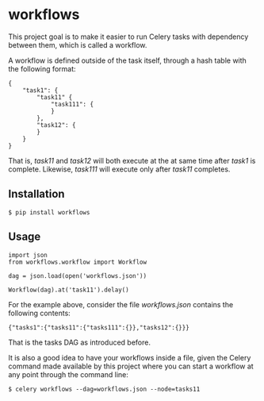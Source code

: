 # workflows

This project goal is to make it easier to run Celery tasks
with dependency between them, which is called a workflow.

A workflow is defined outside of the task itself, through
a hash table with the following format:

    {
        "task1": {
            "task11" {
                "task111": {
                }
            },
            "task12": {
            }
        }
    }

That is, _task11_ and _task12_ will both execute at the
at same time after _task1_ is complete. Likewise, _task111_ 
will execute only after _task11_  completes.

## Installation

    $ pip install workflows

## Usage

    import json
    from workflows.workflow import Workflow

    dag = json.load(open('workflows.json'))

    Workflow(dag).at('task11').delay()

For the example above, consider the file _workflows.json_
contains the following contents:

    {"tasks1":{"tasks11":{"tasks111":{}},"tasks12":{}}}

That is the tasks DAG as introduced before.

It is also a good idea to have your workflows inside a file,
given the Celery command made available by this project where
you can start a workflow at any point through the command
line:

    $ celery workflows --dag=workflows.json --node=tasks11
